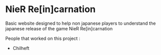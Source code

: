 # NieR Re[in]carnation
Basic website designed to help non japanese players to understand the japanese release of the game NieR Re[in]carnation

People that worked on this project :
- Chilheft
